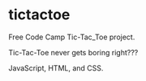 # tictactoe

Free Code Camp Tic-Tac_Toe project.

Tic-Tac-Toe never gets boring right???

JavaScript, HTML, and CSS.
